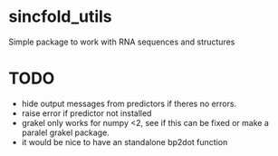 # sincfold_utils
Simple package to work with RNA sequences and structures 


# TODO
- hide output messages from predictors if theres no errors.
- raise error if predictor not installed 
- grakel only works for numpy <2, see if this can be fixed or make a paralel grakel package.
- it would be nice to have an standalone bp2dot function

